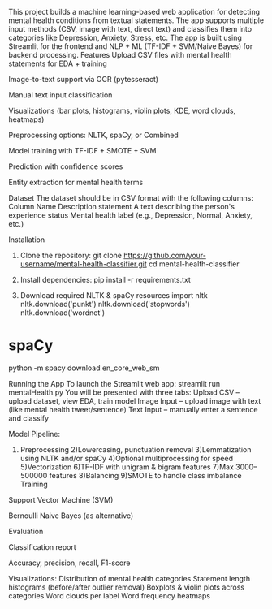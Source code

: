 This project builds a machine learning-based web application for detecting mental health conditions from textual statements. The app supports multiple input methods (CSV, image with text, direct text) and classifies them into categories like Depression, Anxiety, Stress, etc.
The app is built using Streamlit for the frontend and NLP + ML (TF-IDF + SVM/Naive Bayes) for backend processing.
Features
 Upload CSV files with mental health statements for EDA + training

 Image-to-text support via OCR (pytesseract)

 Manual text input classification

 Visualizations (bar plots, histograms, violin plots, KDE, word clouds, heatmaps)

 Preprocessing options: NLTK, spaCy, or Combined

 Model training with TF-IDF + SMOTE + SVM

 Prediction with confidence scores

 Entity extraction for mental health terms

Dataset
The dataset should be in CSV format with the following columns:
Column Name	Description
statement	A text describing the person's experience
status	Mental health label (e.g., Depression, Normal, Anxiety, etc.)

Installation
1) Clone the repository:
git clone https://github.com/your-username/mental-health-classifier.git
cd mental-health-classifier

2) Install dependencies:
pip install -r requirements.txt

3) Download required NLTK & spaCy resources
import nltk
nltk.download('punkt')
nltk.download('stopwords')
nltk.download('wordnet')
# spaCy
python -m spacy download en_core_web_sm

Running the App
To launch the Streamlit web app:
streamlit run mentalHealth.py
You will be presented with three tabs:
Upload CSV – upload dataset, view EDA, train model
Image Input – upload image with text (like mental health tweet/sentence)
Text Input – manually enter a sentence and classify

Model Pipeline:
1) Preprocessing
2)Lowercasing, punctuation removal
3)Lemmatization using NLTK and/or spaCy
4)Optional multiprocessing for speed
5)Vectorization
6)TF-IDF with unigram & bigram features
7)Max 3000–500000 features
8)Balancing
9)SMOTE to handle class imbalance
Training

Support Vector Machine (SVM)

Bernoulli Naive Bayes (as alternative)

Evaluation

Classification report

Accuracy, precision, recall, F1-score

Visualizations:
Distribution of mental health categories
Statement length histograms (before/after outlier removal)
Boxplots & violin plots across categories
Word clouds per label
Word frequency heatmaps

